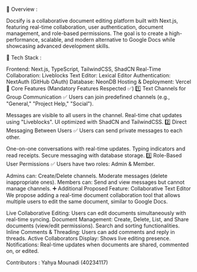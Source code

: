 📌 Overview :

Docsify is a collaborative document editing platform built with Next.js, featuring real-time collaboration, user authentication, document management, and role-based permissions. The goal is to create a high-performance, scalable, and modern alternative to Google Docs while showcasing advanced development skills.

🚀 Tech Stack :

Frontend: Next.js, TypeScript, TailwindCSS, ShadCN
Real-Time Collaboration: Liveblocks
Text Editor: Lexical Editor
Authentication: NextAuth (GitHub OAuth)
Database: NeonDB
Hosting & Deployment: Vercel
🎯 Core Features (Mandatory Features Respected ✅)
1️⃣ Text Channels for Group Communication ✅
Users can join predefined channels (e.g., "General," "Project Help," "Social").

Messages are visible to all users in the channel.
Real-time chat updates using "Liveblocks".
UI optimized with ShadCN and TailwindCSS.
2️⃣ Direct Messaging Between Users ✅
Users can send private messages to each other.

One-on-one conversations with real-time updates.
Typing indicators and read receipts.
Secure messaging with database storage.
3️⃣ Role-Based User Permissions ✅
Users have two roles: Admin & Member.

Admins can:
Create/Delete channels.
Moderate messages (delete inappropriate ones).
Members can:
Send and view messages but cannot manage channels.
➕ Additional Proposed Feature: Collaborative Text Editor
We propose adding a real-time document collaboration tool that allows multiple users to edit the same document, similar to Google Docs.

Live Collaborative Editing: Users can edit documents simultaneously with real-time syncing.
Document Management:
Create, Delete, List, and Share documents (view/edit permissions).
Search and sorting functionalities.
Inline Comments & Threading: Users can add comments and reply in threads.
Active Collaborators Display: Shows live editing presence.
Notifications: Real-time updates when documents are shared, commented on, or edited.


Contributors : 
Yahya Mounadi (40234117)
